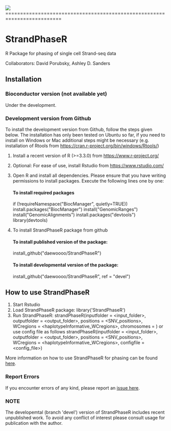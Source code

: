 <img src="https://github.com/daewoooo/StrandPhaseR/raw/master/StrandPhaseR_logo.png" />
=========================================================================

# StrandPhaseR
R Package for phasing of single cell Strand-seq data 

Collaborators: David Porubsky, Ashley D. Sanders

## Installation

### Bioconductor version (not available yet)
Under the development.

### Development version from Github
To install the development version from Github, follow the steps given below. The installation has only been tested on Ubuntu so far, if you need to install on Windows or Mac additional steps might be necessary (e.g. installation of Rtools from https://cran.r-project.org/bin/windows/Rtools/)

1. Install a recent version of R (>=3.3.0) from https://www.r-project.org/
2. Optional: For ease of use, install Rstudio from https://www.rstudio.com/
3. Open R and install all dependencies. Please ensure that you have writing permissions to install packages. Execute the following lines one by one:

   #### To install required packages  
   if (!requireNamespace("BiocManager", quietly=TRUE))
   install.packages("BiocManager")
   install("GenomicRanges") 
	 install("GenomicAlignments")
	 install.packages("devtools")
	 library(devtools) 

4. To install StrandPhaseR package from github	 
	 #### To install published version of the package:
   install_github("daewoooo/StrandPhaseR")
   #### To install developmental version of the package:
   install_github("daewoooo/StrandPhaseR", ref = "devel")

## How to use StrandPhaseR

1. Start Rstudio
2. Load StrandPhaseR package:	library('StrandPhaseR')
3. Run StrandPhaseR: 	strandPhaseR(inputfolder = <input_folder>, outputfolder = <output_folder>, positions = <SNV_positions>, WCregions = <haplotypeInformative_WCregions>, chromosomes = <chromosomes2analyze>) or use config file as follows strandPhaseR(inputfolder = <input_folder>, outputfolder = <output_folder>, positions = <SNV_positions>, WCregions = <haplotypeInformative_WCregions>, configfile = <config_file>)

More information on how to use StrandPhaseR for phasing can be found [here](http://hdl.handle.net/2429/80678).

### Report Errors

If you encounter errors of any kind, please report an [issue here](https://github.com/daewoooo/StrandPhaseR/issues/new).

### NOTE

The developemtal (branch 'devel') version of StrandPhaseR includes recent unpublished work. To avoid any conflict of interest please consult usage for publication with the author.
